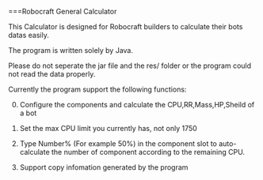 ===Robocraft General Calculator

This Calculator is designed for Robocraft builders to calculate their bots datas easily.

The program is written solely by Java.

Please do not seperate the jar file and the res/ folder or the program could not read the data properly.

Currently the program support the following functions:

0. Configure the components and calculate the CPU,RR,Mass,HP,Sheild of a bot

1. Set the max CPU limit you currently has, not only 1750

2. Type Number% (For example 50%) in the component slot to auto-calculate the number of component according to the remaining CPU.

3. Support copy infomation generated by the program

